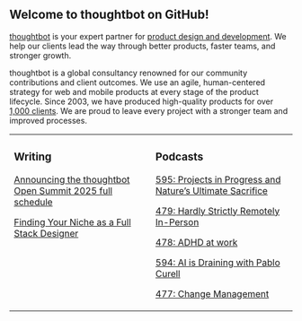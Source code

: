 ## Welcome to thoughtbot on GitHub!

[thoughtbot][1] is your expert partner for [product design and development][2].
We help our clients lead the way through better products, faster teams, and stronger growth.

thoughtbot is a global consultancy renowned for our community contributions and
client outcomes. We use an agile, human-centered strategy for web and mobile
products at every stage of the product lifecycle. Since 2003, we have produced
high-quality products for over [1,000 clients][3]. We are proud to leave every
project with a stronger team and improved processes.

<table><tr><td valign="top" width="50%">

### Writing

<!-- blog starts -->
[Announcing the thoughtbot Open Summit 2025 full schedule](https://feed.thoughtbot.com/link/24077/17191603/announcing-the-thoughtbot-open-summit-2025-full-schedule)

[Finding Your Niche as a Full Stack Designer](https://feed.thoughtbot.com/link/24077/17186592/finding-your-niche-as-a-full-stack-designer)

<!-- blog ends -->
</td><td valign="top" width="50%">

### Podcasts

<!-- podcasts starts -->
[595: Projects in Progress and Nature’s Ultimate Sacrifice](https://podcast.thoughtbot.com/595)

[479: Hardly Strictly Remotely In-Person](https://bikeshed.thoughtbot.com/479)

[478: ADHD at work](https://bikeshed.thoughtbot.com/478)

[594: AI is Draining with Pablo Curell](https://podcast.thoughtbot.com/594)

[477: Change Management](https://bikeshed.thoughtbot.com/477)

<!-- podcasts ends -->
</td></tr></table>

[1]: https://thoughtbot.com
[2]: https://thoughtbot.com/services
[3]: https://thoughtbot.com/case-studies
